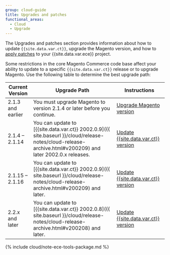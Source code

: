 ```yaml
---
group: cloud-guide
title: Upgrades and patches
functional_areas:
  - Cloud
  - Upgrade
---
```


The Upgrades and patches section provides information about how to update `{{site.data.var.ct}}`, upgrade the Magento version, and how to [apply patches] to your {{site.data.var.ece}} project.

Some restrictions in the core Magento Commerce code base affect your ability to update to a specific `{{site.data.var.ct}}` release or to upgrade Magento.
Use the following table to determine the best upgrade path:

| Current Version | Upgrade Path | Instructions
| --- | --- | --- |
| 2.1.3 and earlier | You must upgrade Magento to version 2.1.4 or later before you continue. | [Upgrade Magento version] |
| 2.1.4 – 2.1.14 | You can update to [{{site.data.var.ct}} 2002.0.9]({{ site.baseurl }}/cloud/release-notes/cloud-release-archive.html#v200209) and later 2002.0.x releases. | [Update {{site.data.var.ct}} version] |
| 2.1.15 – 2.1.16 | You can update to [{{site.data.var.ct}} 2002.0.9]({{ site.baseurl }}/cloud/release-notes/cloud-release-archive.html#v200209) and later. | [Update {{site.data.var.ct}} version] |
| 2.2.x and later | You can update to [{{site.data.var.ct}} 2002.0.8]({{ site.baseurl }}/cloud/release-notes/cloud-release-archive.html#v200208) and later. | [Update {{site.data.var.ct}} version] |

{% include cloud/note-ece-tools-package.md %}

[{{site.data.var.csuite}}]: {{site.baseurl}}/cloud/release-notes/cloud-tools.html
[latest {{site.data.var.ct}} release]: {{site.baseurl}}/cloud/release-notes/ece
[determine your upgrade path]: #upgrade-path
[apply patches]: {{site.baseurl}}/cloud/project/project-patch.html
[Upgrade Magento version]: {{site.baseurl}}/cloud/project/project-upgrade.html
[Update {{site.data.var.ct}} version]: {{site.baseurl}}/cloud/project/ece-tools-update.html
